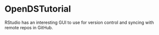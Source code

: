 # OpenDSTutorial

RStudio has an interesting GUI to use for version control and syncing with remote repos in GitHub.